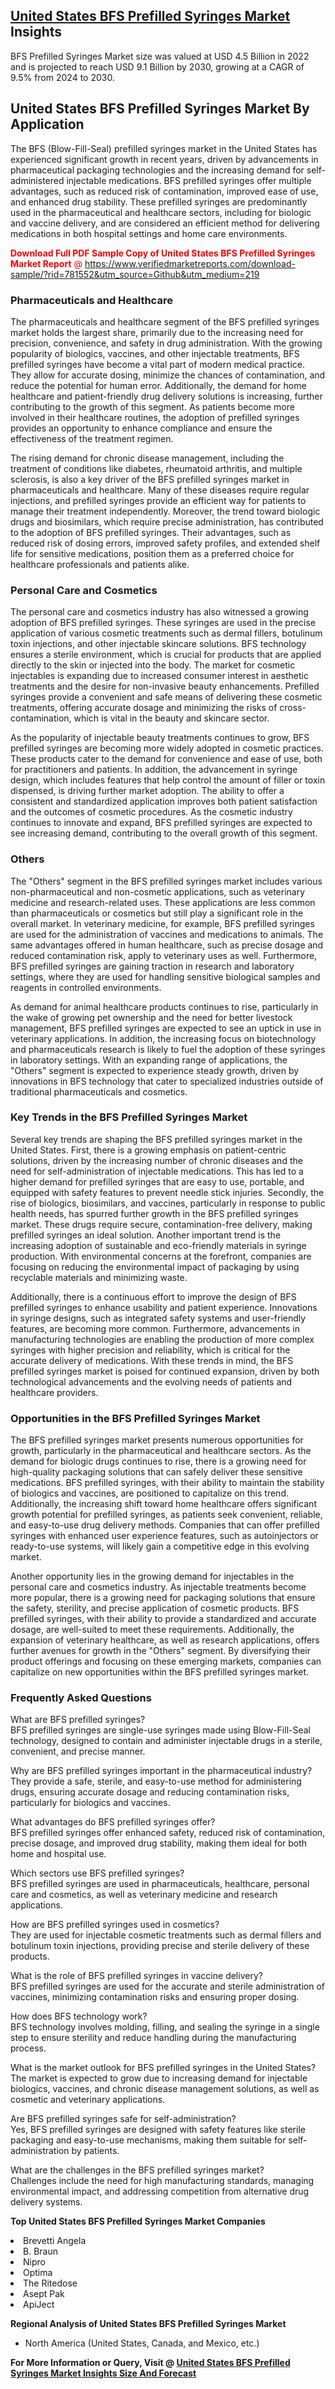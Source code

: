 <h2><a href="https://www.verifiedmarketreports.com/download-sample/?rid=781552&amp;utm_source=Github&amp;utm_medium=219" target="_blank">United States BFS Prefilled Syringes Market</a> Insights</h2><p>BFS Prefilled Syringes Market size was valued at USD 4.5 Billion in 2022 and is projected to reach USD 9.1 Billion by 2030, growing at a CAGR of 9.5% from 2024 to 2030.</p><p><h2>United States BFS Prefilled Syringes Market By Application</h2> <p>The BFS (Blow-Fill-Seal) prefilled syringes market in the United States has experienced significant growth in recent years, driven by advancements in pharmaceutical packaging technologies and the increasing demand for self-administered injectable medications. BFS prefilled syringes offer multiple advantages, such as reduced risk of contamination, improved ease of use, and enhanced drug stability. These prefilled syringes are predominantly used in the pharmaceutical and healthcare sectors, including for biologic and vaccine delivery, and are considered an efficient method for delivering medications in both hospital settings and home care environments.</p> <p><p><span class=""><span style="color: #ff0000;"><strong>Download Full PDF Sample Copy of United States BFS Prefilled Syringes Market Report</strong> @ </span><a href="https://www.verifiedmarketreports.com/download-sample/?rid=781552&amp;utm_source=Github&amp;utm_medium=219" target="_blank">https://www.verifiedmarketreports.com/download-sample/?rid=781552&amp;utm_source=Github&amp;utm_medium=219</a></span></p></p> <h3>Pharmaceuticals and Healthcare</h3> <p>The pharmaceuticals and healthcare segment of the BFS prefilled syringes market holds the largest share, primarily due to the increasing need for precision, convenience, and safety in drug administration. With the growing popularity of biologics, vaccines, and other injectable treatments, BFS prefilled syringes have become a vital part of modern medical practice. They allow for accurate dosing, minimize the chances of contamination, and reduce the potential for human error. Additionally, the demand for home healthcare and patient-friendly drug delivery solutions is increasing, further contributing to the growth of this segment. As patients become more involved in their healthcare routines, the adoption of prefilled syringes provides an opportunity to enhance compliance and ensure the effectiveness of the treatment regimen.</p> <p>The rising demand for chronic disease management, including the treatment of conditions like diabetes, rheumatoid arthritis, and multiple sclerosis, is also a key driver of the BFS prefilled syringes market in pharmaceuticals and healthcare. Many of these diseases require regular injections, and prefilled syringes provide an efficient way for patients to manage their treatment independently. Moreover, the trend toward biologic drugs and biosimilars, which require precise administration, has contributed to the adoption of BFS prefilled syringes. Their advantages, such as reduced risk of dosing errors, improved safety profiles, and extended shelf life for sensitive medications, position them as a preferred choice for healthcare professionals and patients alike.</p> <h3>Personal Care and Cosmetics</h3> <p>The personal care and cosmetics industry has also witnessed a growing adoption of BFS prefilled syringes. These syringes are used in the precise application of various cosmetic treatments such as dermal fillers, botulinum toxin injections, and other injectable skincare solutions. BFS technology ensures a sterile environment, which is crucial for products that are applied directly to the skin or injected into the body. The market for cosmetic injectables is expanding due to increased consumer interest in aesthetic treatments and the desire for non-invasive beauty enhancements. Prefilled syringes provide a convenient and safe means of delivering these cosmetic treatments, offering accurate dosage and minimizing the risks of cross-contamination, which is vital in the beauty and skincare sector.</p> <p>As the popularity of injectable beauty treatments continues to grow, BFS prefilled syringes are becoming more widely adopted in cosmetic practices. These products cater to the demand for convenience and ease of use, both for practitioners and patients. In addition, the advancement in syringe design, which includes features that help control the amount of filler or toxin dispensed, is driving further market adoption. The ability to offer a consistent and standardized application improves both patient satisfaction and the outcomes of cosmetic procedures. As the cosmetic industry continues to innovate and expand, BFS prefilled syringes are expected to see increasing demand, contributing to the overall growth of this segment.</p> <h3>Others</h3> <p>The "Others" segment in the BFS prefilled syringes market includes various non-pharmaceutical and non-cosmetic applications, such as veterinary medicine and research-related uses. These applications are less common than pharmaceuticals or cosmetics but still play a significant role in the overall market. In veterinary medicine, for example, BFS prefilled syringes are used for the administration of vaccines and medications to animals. The same advantages offered in human healthcare, such as precise dosage and reduced contamination risk, apply to veterinary uses as well. Furthermore, BFS prefilled syringes are gaining traction in research and laboratory settings, where they are used for handling sensitive biological samples and reagents in controlled environments.</p> <p>As demand for animal healthcare products continues to rise, particularly in the wake of growing pet ownership and the need for better livestock management, BFS prefilled syringes are expected to see an uptick in use in veterinary applications. In addition, the increasing focus on biotechnology and pharmaceuticals research is likely to fuel the adoption of these syringes in laboratory settings. With an expanding range of applications, the "Others" segment is expected to experience steady growth, driven by innovations in BFS technology that cater to specialized industries outside of traditional pharmaceuticals and cosmetics.</p> <h3>Key Trends in the BFS Prefilled Syringes Market</h3> <p>Several key trends are shaping the BFS prefilled syringes market in the United States. First, there is a growing emphasis on patient-centric solutions, driven by the increasing number of chronic diseases and the need for self-administration of injectable medications. This has led to a higher demand for prefilled syringes that are easy to use, portable, and equipped with safety features to prevent needle stick injuries. Secondly, the rise of biologics, biosimilars, and vaccines, particularly in response to public health needs, has spurred further growth in the BFS prefilled syringes market. These drugs require secure, contamination-free delivery, making prefilled syringes an ideal solution. Another important trend is the increasing adoption of sustainable and eco-friendly materials in syringe production. With environmental concerns at the forefront, companies are focusing on reducing the environmental impact of packaging by using recyclable materials and minimizing waste.</p> <p>Additionally, there is a continuous effort to improve the design of BFS prefilled syringes to enhance usability and patient experience. Innovations in syringe designs, such as integrated safety systems and user-friendly features, are becoming more common. Furthermore, advancements in manufacturing technologies are enabling the production of more complex syringes with higher precision and reliability, which is critical for the accurate delivery of medications. With these trends in mind, the BFS prefilled syringes market is poised for continued expansion, driven by both technological advancements and the evolving needs of patients and healthcare providers.</p> <h3>Opportunities in the BFS Prefilled Syringes Market</h3> <p>The BFS prefilled syringes market presents numerous opportunities for growth, particularly in the pharmaceutical and healthcare sectors. As the demand for biologic drugs continues to rise, there is a growing need for high-quality packaging solutions that can safely deliver these sensitive medications. BFS prefilled syringes, with their ability to maintain the stability of biologics and vaccines, are positioned to capitalize on this trend. Additionally, the increasing shift toward home healthcare offers significant growth potential for prefilled syringes, as patients seek convenient, reliable, and easy-to-use drug delivery methods. Companies that can offer prefilled syringes with enhanced user experience features, such as autoinjectors or ready-to-use systems, will likely gain a competitive edge in this evolving market.</p> <p>Another opportunity lies in the growing demand for injectables in the personal care and cosmetics industry. As injectable treatments become more popular, there is a growing need for packaging solutions that ensure the safety, sterility, and precise application of cosmetic products. BFS prefilled syringes, with their ability to provide a standardized and accurate dosage, are well-suited to meet these requirements. Additionally, the expansion of veterinary healthcare, as well as research applications, offers further avenues for growth in the "Others" segment. By diversifying their product offerings and focusing on these emerging markets, companies can capitalize on new opportunities within the BFS prefilled syringes market.</p> <h3>Frequently Asked Questions</h3> <p>What are BFS prefilled syringes? <br> BFS prefilled syringes are single-use syringes made using Blow-Fill-Seal technology, designed to contain and administer injectable drugs in a sterile, convenient, and precise manner.</p> <p>Why are BFS prefilled syringes important in the pharmaceutical industry? <br> They provide a safe, sterile, and easy-to-use method for administering drugs, ensuring accurate dosage and reducing contamination risks, particularly for biologics and vaccines.</p> <p>What advantages do BFS prefilled syringes offer? <br> BFS prefilled syringes offer enhanced safety, reduced risk of contamination, precise dosage, and improved drug stability, making them ideal for both home and hospital use.</p> <p>Which sectors use BFS prefilled syringes? <br> BFS prefilled syringes are used in pharmaceuticals, healthcare, personal care and cosmetics, as well as veterinary medicine and research applications.</p> <p>How are BFS prefilled syringes used in cosmetics? <br> They are used for injectable cosmetic treatments such as dermal fillers and botulinum toxin injections, providing precise and sterile delivery of these products.</p> <p>What is the role of BFS prefilled syringes in vaccine delivery? <br> BFS prefilled syringes are used for the accurate and sterile administration of vaccines, minimizing contamination risks and ensuring proper dosing.</p> <p>How does BFS technology work? <br> BFS technology involves molding, filling, and sealing the syringe in a single step to ensure sterility and reduce handling during the manufacturing process.</p> <p>What is the market outlook for BFS prefilled syringes in the United States? <br> The market is expected to grow due to increasing demand for injectable biologics, vaccines, and chronic disease management solutions, as well as cosmetic and veterinary applications.</p> <p>Are BFS prefilled syringes safe for self-administration? <br> Yes, BFS prefilled syringes are designed with safety features like sterile packaging and easy-to-use mechanisms, making them suitable for self-administration by patients.</p> <p>What are the challenges in the BFS prefilled syringes market? <br> Challenges include the need for high manufacturing standards, managing environmental impact, and addressing competition from alternative drug delivery systems.</p> </p><p><strong>Top United States BFS Prefilled Syringes Market Companies</strong></p><div data-test-id=""><p><li>Brevetti Angela</li><li> B. Braun</li><li> Nipro</li><li> Optima</li><li> The Ritedose</li><li> Asept Pak</li><li> ApiJect</li></p><div><strong>Regional Analysis of&nbsp;United States BFS Prefilled Syringes Market</strong></div><ul><li dir="ltr"><p dir="ltr">North America&nbsp;(United States, Canada, and Mexico, etc.)</p></li></ul><p><strong>For More Information or Query, Visit @&nbsp;</strong><strong><a href="https://www.verifiedmarketreports.com/product/bfs-prefilled-syringes-market/?utm_source=Github&amp;utm_medium=219" target="_blank">United States BFS Prefilled Syringes Market Insights Size And Forecast</a></strong></p></div>
